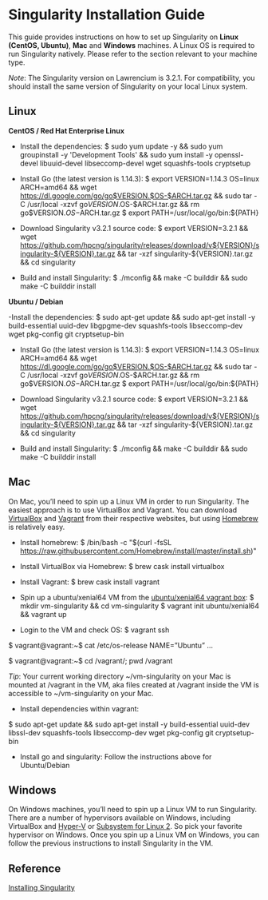 # Singularity Installation Guide

This guide provides instructions on how to set up Singularity on **Linux (CentOS, Ubuntu)**, **Mac** and **Windows** machines. A Linux OS is required to run Singularity natively. Please refer to the section relevant to your machine type.

*Note*: The Singularity version on Lawrencium is 3.2.1. For compatibility, you should install the same version of Singularity on your local Linux system.

## Linux 
**CentOS / Red Hat Enterprise Linux**

- Install the dependencies:
$ sudo yum update -y && sudo yum groupinstall -y 'Development Tools' && sudo yum install -y openssl-devel libuuid-devel libseccomp-devel wget squashfs-tools cryptsetup

- Install Go (the latest version is 1.14.3):
$ export VERSION=1.14.3 OS=linux ARCH=amd64 && wget https://dl.google.com/go/go$VERSION.$OS-$ARCH.tar.gz && sudo tar -C /usr/local -xzvf go$VERSION.$OS-$ARCH.tar.gz && rm go$VERSION.$OS-$ARCH.tar.gz
$ export PATH=/usr/local/go/bin:${PATH}

- Download Singularity v3.2.1 source code:
$ export VERSION=3.2.1 && wget https://github.com/hpcng/singularity/releases/download/v${VERSION}/singularity-${VERSION}.tar.gz && tar -xzf singularity-${VERSION}.tar.gz && cd singularity

- Build and install Singularity:
$ ./mconfig && make -C builddir && sudo make -C builddir install

**Ubuntu / Debian**

-Install the dependencies:
$ sudo apt-get update && sudo apt-get install -y build-essential uuid-dev libgpgme-dev squashfs-tools libseccomp-dev wget pkg-config git cryptsetup-bin

- Install Go (the latest version is 1.14.3):
$ export VERSION=1.14.3 OS=linux ARCH=amd64 && wget https://dl.google.com/go/go$VERSION.$OS-$ARCH.tar.gz && sudo tar -C /usr/local -xzvf go$VERSION.$OS-$ARCH.tar.gz && rm go$VERSION.$OS-$ARCH.tar.gz
$ export PATH=/usr/local/go/bin:${PATH}

- Download Singularity v3.2.1 source code:
$ export VERSION=3.2.1 &&  wget https://github.com/hpcng/singularity/releases/download/v${VERSION}/singularity-${VERSION}.tar.gz && tar -xzf singularity-${VERSION}.tar.gz && cd singularity

- Build and install Singularity:
$ ./mconfig && make -C builddir && sudo make -C builddir install

## Mac
On Mac, you’ll need to spin up a Linux VM in order to run Singularity. The easiest approach is to use VirtualBox and Vagrant. You can download [VirtualBox](https://www.virtualbox.org/) and [Vagrant](https://www.vagrantup.com/) from their respective websites, but using [Homebrew](https://brew.sh/) is relatively easy. 

- Install homebrew:
$ /bin/bash -c "$(curl -fsSL https://raw.githubusercontent.com/Homebrew/install/master/install.sh)"

- Install VirtualBox via Homebrew:
$ brew cask install virtualbox

- Install Vagrant:
$ brew cask install vagrant

- Spin up a ubuntu/xenial64 VM from the [ubuntu/xenial64 vagrant box](https://app.vagrantup.com/ubuntu/boxes/xenial64):
$ mkdir vm-singularity && cd vm-singularity
$ vagrant init ubuntu/xenial64 && vagrant up

- Login to the VM and check OS:
$ vagrant ssh

$ vagrant@vagrant:~$ cat /etc/os-release
NAME=”Ubuntu”
...

$ vagrant@vagrant:~$ cd /vagrant/; pwd
/vagrant
 
*Tip*: Your current working directory  ~/vm-singularity on your Mac is mounted at /vagrant in the VM, aka files created at /vagrant inside the VM is accessible to ~/vm-singularity on your Mac.

- Install dependencies within vagrant:

$ sudo apt-get update && sudo apt-get install -y build-essential uuid-dev libssl-dev squashfs-tools libseccomp-dev wget pkg-config git cryptsetup-bin 

- Install go and singularity:
Follow the instructions above for Ubuntu/Debian

## Windows
On Windows machines, you’ll need to spin up a Linux VM to run Singularity. There are a number of hypervisors available on Windows, including VirtualBox and [Hyper-V](https://en.wikipedia.org/wiki/Hyper-V) or [Subsystem for Linux 2](https://en.wikipedia.org/wiki/Windows_Subsystem_for_Linux).  So pick your favorite hypervisor on Windows. Once you spin up a Linux VM on Windows, you can follow the previous instructions to install Singularity in the VM. 

## Reference
[Installing Singularity](https://sylabs.io/guides/2.6/user-guide/installation.html)

